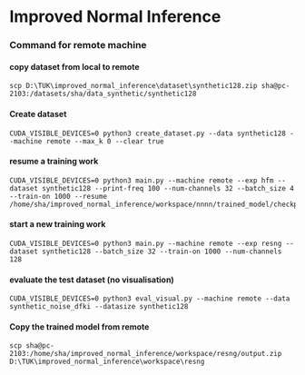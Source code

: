 # Improved Normal Inference

### Command for remote machine

#### copy dataset from local to remote

```
scp D:\TUK\improved_normal_inference\dataset\synthetic128.zip sha@pc-2103:/datasets/sha/data_synthetic/synthetic128
```

#### Create dataset

```
CUDA_VISIBLE_DEVICES=0 python3 create_dataset.py --data synthetic128 --machine remote --max_k 0 --clear true
```

#### resume a training work

```
CUDA_VISIBLE_DEVICES=0 python3 main.py --machine remote --exp hfm --dataset synthetic128 --print-freq 100 --num-channels 32 --batch_size 4 --train-on 1000 --resume /home/sha/improved_normal_inference/workspace/nnnn/trained_model/checkpoint.pth.tar
```

#### start a new training work

```
CUDA_VISIBLE_DEVICES=0 python3 main.py --machine remote --exp resng --dataset synthetic128 --batch_size 32 --train-on 1000 --num-channels 128
```

#### evaluate the test dataset (no visualisation)

```
CUDA_VISIBLE_DEVICES=0 python3 eval_visual.py --machine remote --data synthetic_noise_dfki --datasize synthetic128
```

#### Copy the trained model from remote

```
scp sha@pc-2103:/home/sha/improved_normal_inference/workspace/resng/output.zip D:\TUK\improved_normal_inference\workspace\resng
```
